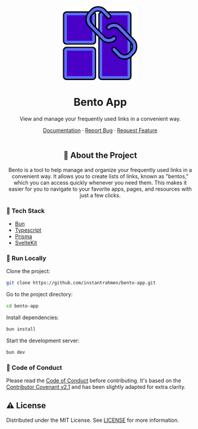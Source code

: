 <div align="center">

  <img src="static/favicon.svg" alt="logo" width="200" height="auto" />
  <h1>Bento App</h1>
  
  <p>
    View and manage your frequently used links in a convenient way.
  </p>
  
<div>
    <a href="https://github.com/Louis3797/awesome-readme-template">Documentation</a>
  <span> · </span>
    <a href="https://github.com/instantrahmen/bento-app/issues/">Report Bug</a>
  <span> · </span> 
    <a href="https://github.com/instantrahmen/bento-app/issues/">Request Feature</a>
  </h4>
</div>

<br />

## :star2: About the Project

Bento is a tool to help manage and organize your frequently used links in a convenient way. It allows you to create lists of links, known as "bentos," which you can access quickly whenever you need them. This makes it easier for you to navigate to your favorite apps, pages, and resources with just a few clicks.

</div>

<!-- TechStack -->

### :space_invader: Tech Stack

- [Bun](https://bun.sh/)
- [Typescript](https://www.typescriptlang.org/)
- [Prisma](https://prisma.io/)
- [SvelteKit](https://kit.svelte.dev/)

<!-- Run Locally -->

### :running: Run Locally

Clone the project:

```bash
git clone https://github.com/instantrahmen/bento-app.git
```

Go to the project directory:

```bash
cd bento-app
```

Install dependencies:

```bash
bun install
```

Start the development server:

```bash
bun dev
```

<!-- Code of Conduct -->

### :scroll: Code of Conduct

Please read the [Code of Conduct](./CODE_OF_CONDUCT.md) before contributing. It's based on the [Contributor Covenant v2.1](https://www.contributor-covenant.org/version/2/1/code_of_conduct.html) and has been slightly adapted for extra clarity.

## :warning: License

Distributed under the MIT License. See [LICENSE](./LICENSE) for more information.
